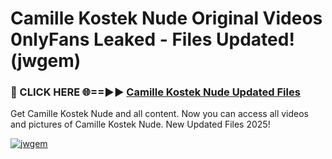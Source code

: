 # Camille Kostek Nude Original Videos 0nlyFans Leaked - Files Updated! (jwgem)

<h3>🔴 CLICK HERE 🌐==►► <a href="https://tinyurl.com/yrmya6cz" rel="nofollow">Camille Kostek Nude Updated Files</a></h3>

Get Camille Kostek Nude and all content. Now you can access all videos and pictures of Camille Kostek Nude. New Updated Files 2025!

[![jwgem](https://i.imgur.com/FMdXYCs.gif)](https://tinyurl.com/yrmya6cz)
